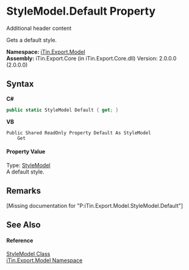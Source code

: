 # StyleModel.Default Property 
Additional header content 

Gets a default style.

**Namespace:**&nbsp;<a href="N_iTin_Export_Model">iTin.Export.Model</a><br />**Assembly:**&nbsp;iTin.Export.Core (in iTin.Export.Core.dll) Version: 2.0.0.0 (2.0.0.0)

## Syntax

**C#**<br />
``` C#
public static StyleModel Default { get; }
```

**VB**<br />
``` VB
Public Shared ReadOnly Property Default As StyleModel
	Get
```


#### Property Value
Type: <a href="T_iTin_Export_Model_StyleModel">StyleModel</a><br />A default style.

## Remarks
\[Missing <remarks> documentation for "P:iTin.Export.Model.StyleModel.Default"\]

## See Also


#### Reference
<a href="T_iTin_Export_Model_StyleModel">StyleModel Class</a><br /><a href="N_iTin_Export_Model">iTin.Export.Model Namespace</a><br />
